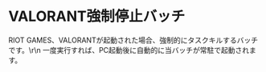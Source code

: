 # VALORANT強制停止バッチ

RIOT GAMES、VALORANTが起動された場合、強制的にタスクキルするバッチです。\r\n
一度実行すれば、PC起動後に自動的に当バッチが常駐で起動されます。

